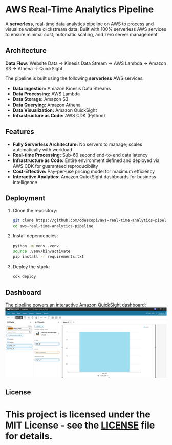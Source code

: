 # AWS Real-Time Analytics Pipeline

A **serverless**, real-time data analytics pipeline on AWS to process and visualize website clickstream data. Built with 100% serverless AWS services to ensure minimal cost, automatic scaling, and zero server management.

## Architecture

**Data Flow:** Website Data → Kinesis Data Stream → AWS Lambda → Amazon S3 → Athena → QuickSight

The pipeline is built using the following **serverless** AWS services:
*   **Data Ingestion:** Amazon Kinesis Data Streams
*   **Data Processing:** AWS Lambda
*   **Data Storage:** Amazon S3
*   **Data Querying:** Amazon Athena  
*   **Data Visualization:** Amazon QuickSight
*   **Infrastructure as Code:** AWS CDK (Python)

## Features
*   **Fully Serverless Architecture:** No servers to manage; scales automatically with workload
*   **Real-time Processing:** Sub-60 second end-to-end data latency
*   **Infrastructure as Code:** Entire environment defined and deployed via AWS CDK for guaranteed reproducibility
*   **Cost-Effective:** Pay-per-use pricing model for maximum efficiency
*   **Interactive Analytics:** Amazon QuickSight dashboards for business intelligence

## Deployment

1.  Clone the repository:
    ```bash
    git clone https://github.com/odescopi/aws-real-time-analytics-pipeline.git
    cd aws-real-time-analytics-pipeline
    ```

2.  Install dependencies:
    ```bash
    python -m venv .venv
    source .venv/bin/activate
    pip install -r requirements.txt
    ```

3.  Deploy the stack:
    ```bash
    cdk deploy
    ```

## Dashboard

The pipeline powers an interactive Amazon QuickSight dashboard:
![QuickSight Dashboard](images/quicksight-dashboard.png)

## License

This project is licensed under the MIT License - see the [LICENSE](LICENSE) file for details.
=======


